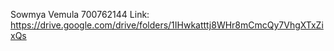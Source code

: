 Sowmya Vemula
700762144
Link: https://drive.google.com/drive/folders/1IHwkatttj8WHr8mCmcQy7VhgXTxZixQs
